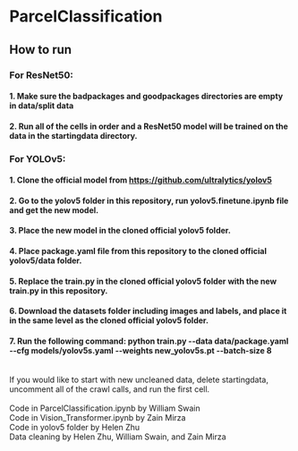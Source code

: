 # ParcelClassification
## How to run
### For ResNet50:
#### 1. Make sure the badpackages and goodpackages directories are empty in data/split data 
#### 2. Run all of the cells in order and a ResNet50 model will be trained on the data in the startingdata directory.

### For YOLOv5:
#### 1. Clone the official model from https://github.com/ultralytics/yolov5
#### 2. Go to the yolov5 folder in this repository, run yolov5.finetune.ipynb file and get the new model. 
#### 3. Place the new model in the cloned official yolov5 folder. 
#### 4. Place package.yaml file from this repository to the cloned official yolov5/data folder.
#### 5. Replace the train.py in the cloned official yolov5 folder with the new train.py in this repository.
#### 6. Download the datasets folder including images and labels, and place it in the same level as the cloned official yolov5 folder.
#### 7. Run the following command: python train.py --data data/package.yaml --cfg models/yolov5s.yaml --weights new_yolov5s.pt --batch-size 8
<br>
If you would like to start with new uncleaned data, delete startingdata, uncomment all of the crawl calls, and run the first cell. 
<br><br>
Code in ParcelClassification.ipynb by William Swain
<br>
Code in Vision_Transformer.ipynb by Zain Mirza 
<br>
Code in yolov5 folder by Helen Zhu
<br>
Data cleaning by Helen Zhu, William Swain, and Zain Mirza
